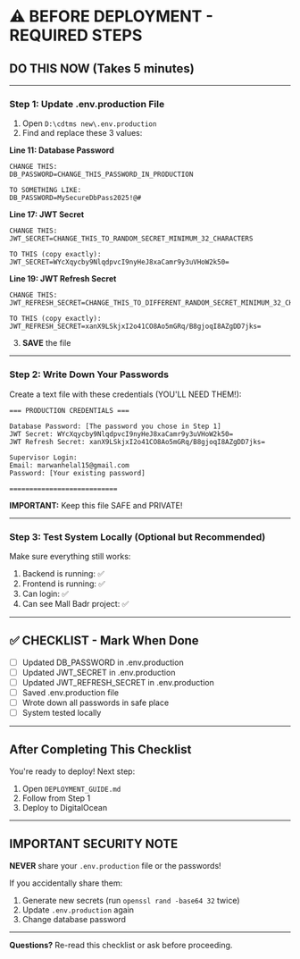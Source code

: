 # ⚠️ BEFORE DEPLOYMENT - REQUIRED STEPS

## DO THIS NOW (Takes 5 minutes)

---

### Step 1: Update .env.production File

1. Open `D:\cdtms new\.env.production`
2. Find and replace these 3 values:

**Line 11: Database Password**
```
CHANGE THIS:
DB_PASSWORD=CHANGE_THIS_PASSWORD_IN_PRODUCTION

TO SOMETHING LIKE:
DB_PASSWORD=MySecureDbPass2025!@#
```

**Line 17: JWT Secret**
```
CHANGE THIS:
JWT_SECRET=CHANGE_THIS_TO_RANDOM_SECRET_MINIMUM_32_CHARACTERS

TO THIS (copy exactly):
JWT_SECRET=WYcXqycby9NlqdpvcI9nyHeJ8xaCamr9y3uVHoW2k50=
```

**Line 19: JWT Refresh Secret**
```
CHANGE THIS:
JWT_REFRESH_SECRET=CHANGE_THIS_TO_DIFFERENT_RANDOM_SECRET_MINIMUM_32_CHARACTERS

TO THIS (copy exactly):
JWT_REFRESH_SECRET=xanX9LSkjxI2o41CO8Ao5mGRq/B8gjoqI8AZgDD7jks=
```

3. **SAVE** the file

---

### Step 2: Write Down Your Passwords

Create a text file with these credentials (YOU'LL NEED THEM!):

```
=== PRODUCTION CREDENTIALS ===

Database Password: [The password you chose in Step 1]
JWT Secret: WYcXqycby9NlqdpvcI9nyHeJ8xaCamr9y3uVHoW2k50=
JWT Refresh Secret: xanX9LSkjxI2o41CO8Ao5mGRq/B8gjoqI8AZgDD7jks=

Supervisor Login:
Email: marwanhelal15@gmail.com
Password: [Your existing password]

===========================
```

**IMPORTANT:** Keep this file SAFE and PRIVATE!

---

### Step 3: Test System Locally (Optional but Recommended)

Make sure everything still works:

1. Backend is running: ✅
2. Frontend is running: ✅
3. Can login: ✅
4. Can see Mall Badr project: ✅

---

## ✅ CHECKLIST - Mark When Done

- [ ] Updated DB_PASSWORD in .env.production
- [ ] Updated JWT_SECRET in .env.production
- [ ] Updated JWT_REFRESH_SECRET in .env.production
- [ ] Saved .env.production file
- [ ] Wrote down all passwords in safe place
- [ ] System tested locally

---

## After Completing This Checklist

You're ready to deploy! Next step:

1. Open `DEPLOYMENT_GUIDE.md`
2. Follow from Step 1
3. Deploy to DigitalOcean

---

## IMPORTANT SECURITY NOTE

**NEVER** share your `.env.production` file or the passwords!

If you accidentally share them:
1. Generate new secrets (run `openssl rand -base64 32` twice)
2. Update `.env.production` again
3. Change database password

---

**Questions?** Re-read this checklist or ask before proceeding.
